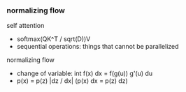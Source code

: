 ### normalizing flow

self attention
- softmax(QK^T / sqrt(D))V
- sequential operations: things that cannot be parallelized

normalizing flow
- change of variable: int f(x) dx = f(g(u)) g'(u) du
- p(x) = p(z) |dz / dx| (p(x) dx = p(z) dz)